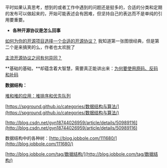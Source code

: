 平时如果认真思考，想到的或者工作中遇到的问题还是挺多的，合适的分类和定期的发布可以做起来的，开始可能表述会有困难，但坚持自己的表达而不是单纯的引用要重要。

* **各种开源协议是怎么回事**

[如何为你的开源项目选择一个合适的开源协议？](https://www.oschina.net/news/74999/how-to-choose-a-license)  我知道第一张图很经典，但是第二个是来搞笑的么，作者也太欢脱了

[主流开源协议之间有何异同？](https://www.zhihu.com/question/19568896)

**基础的基础，**却蕴含着大智慧，需要真正能讲出来：[为何要使用原码、反码和补码](https://www.2cto.com/kf/201610/557251.html)

**数据结构：**

[堆和堆的应用：堆排序和优先队列](http://blog.jobbole.com/113552/)

[https://spground.github.io/categories/数据结构与算法/](https://spground.github.io/categories/数据结构与算法/)

[http://blog.csdn.net/gyn18744026959/article/details/50989116](http://blog.csdn.net/gyn18744026959/article/details/50989116)

数据结构中的各种树：[http://blog.jobbole.com/111680/](http://blog.jobbole.com/111680/)

[http://blog.jobbole.com/tag/数据结构/](http://blog.jobbole.com/tag/数据结构/)

